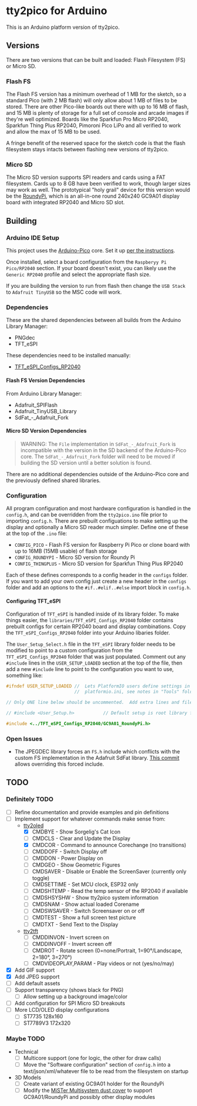 # tty2pico for Arduino

This is an Arduino platform version of tty2pico.

## Versions

There are two versions that can be built and loaded: Flash Filesystem (FS) or Micro SD.

### Flash FS

The Flash FS version has a minimum overhead of 1 MB for the sketch, so a standard Pico (with 2 MB flash) will only allow about 1 MB of files to be stored. There are other Pico-like boards out there with up to 16 MB of flash, and 15 MB is plenty of storage for a full set of console and arcade images if they're well optimized. Boards like the Sparkfun Pro Micro RP2040, Sparkfun Thing Plus RP2040, Pimoroni Pico LiPo and all verified to work and allow the max of 15 MB to be used.

A fringe benefit of the reserved space for the sketch code is that the flash filesystem stays intacts between flashing new versions of tty2pico.

### Micro SD

The Micro SD version supports SPI readers and cards using a FAT filesystem. Cards up to 8 GB have been verified to work, though larger sizes may work as well. The prototypical "holy grail" device for this version would be the [RoundyPi](https://www.amazon.com/RoundyPi-RoundyFi-Compact-Display-ESP-12E/dp/B0B297J6LB), which is an all-in-one round 240x240 GC9A01 display board with integrated RP2040 and Micro SD slot.

## Building

### Arduino IDE Setup

This project uses the [Arduino-Pico](https://github.com/earlephilhower/arduino-pico) core. Set it up [per the instructions](https://arduino-pico.readthedocs.io/en/latest/install.html#installing-via-arduino-boards-manager).

Once installed, select a board configuration from the `Raspberyy Pi Pico/RP2040` section. If your board doesn't exist, you can likely use the `Generic RP2040` profile and select the appropriate flash size.

If you are building the version to run from flash then change the `USB Stack` to `Adafruit TinyUSB` so the MSC code will work.

### Dependencies

These are the shared dependencies between all builds from the Arduino Library Manager:

* PNGdec
* TFT_eSPI

These dependencies need to be installed manually:

* [TFT_eSPI_Configs_RP2040](https://github.com/FeralAI/TFT_eSPI_Configs_RP2040)

#### Flash FS Version Dependencies

From Arduino Library Manager:

* Adafruit_SPIFlash
* Adafruit_TinyUSB_Library
* SdFat_-_Adafruit_Fork

#### Micro SD Version Dependencies

> WARNING: The `File` implementation in `SdFat_-_Adafruit_Fork` is incompatible with the version in the SD backend of the Arduino-Pico core. The `SdFat_-_Adafruit_Fork` folder will need to be moved if building the SD version until a better solution is found.

There are no additional dependencies outside of the Arduino-Pico core and the previously defined shared libraries.

### Configuration

All program configuration and most hardware configuration is handled in the `config.h`, and can be overridden from the `tty2pico.ino` file prior to importing `config.h`. There are prebuilt configuations to make setting up the display and optionally a Micro SD reader much simpler. Define one of these at the top of the `.ino` file:

* `CONFIG_PICO` - Flash FS version for Raspberry Pi Pico or clone board with up to 16MB (15MB usable) of flash storage
* `CONFIG_ROUNDYPI` - Micro SD version for Roundy Pi
* `CONFIG_THINGPLUS` - Micro SD version for Sparkfun Thing Plus RP2040

Each of these defines corresponds to a config header in the `configs` folder. If you want to add your own config just create a new header in the `configs` folder and add an options to the `#if..#elif..#else` import block in `config.h`.

#### Configuring TFT_eSPI

Configuration of `TFT_eSPI` is handled inside of its library folder. To make things easier, the `libraries/TFT_eSPI_Configs_RP2040` folder contains prebuilt configs for certain RP2040 board and display combinations. Copy the `TFT_eSPI_Configs_RP2040` folder into your Arduino libaries folder.

The `User_Setup_Select.h` file in the `TFT_eSPI` library folder needs to be modified to point to a custom configuration from the `TFT_eSPI_Configs_RP2040` folder that was just populated. Comment out any `#include` lines in the `USER_SETUP_LOADED` section at the top of the file, then add a new `#include` line to point to the configuration you want to use, something like:

```c
#ifndef USER_SETUP_LOADED //  Lets PlatformIO users define settings in
                          //  platformio.ini, see notes in "Tools" folder.

// Only ONE line below should be uncommented.  Add extra lines and files as needed.

// #include <User_Setup.h>           // Default setup is root library folder

#include <../TFT_eSPI_Configs_RP2040/GC9A01_RoundyPi.h>
```

### Open Issues

* The JPEGDEC library forces an `FS.h` include which conflicts with the custom FS implementation in the Adafruit SdFat library. [This commit](https://github.com/FeralAI/JPEGDEC/commit/6c2143afc6aa7e6b10d7d80923d0bd81b94993e0) allows overriding this forced include.

## TODO

### Definitely TODO

* [ ] Refine documentation and provide examples and pin definitions
* [ ] Implement support for whatever commands make sense from:
  * [tty2oled](https://github.com/venice1200/MiSTer_tty2oled/wiki/Command_v2)
    * [x] CMDBYE - Show Sorgelig's Cat Icon
    * [ ] CMDCLS - Clear and Update the Display
    * [x] CMDCOR - Command to announce Corechange (no transitions)
    * [ ] CMDDOFF - Switch Display off
    * [ ] CMDDON - Power Display on
    * [ ] CMDGEO - Show Geometric Figures
    * [ ] CMDSAVER - Disable or Enable the ScreenSaver (currently only toggle)
    * [ ] CMDSETTIME - Set MCU clock, ESP32 only
    * [ ] CMDSHTEMP - Read the temp sensor of the RP2040 if available
    * [ ] CMDSHSYSHW - Show tty2pico system information
    * [ ] CMDSNAM - Show actual loaded Corename
    * [ ] CMDSWSAVER - Switch Screensaver on or off
    * [ ] CMDTEST - Show a full screen test picture
    * [ ] CMDTXT - Send Text to the Display
  * [tty2tft](https://github.com/ojaksch/MiSTer_tty2tft/tree/main/doc#commands)
    * [ ] CMDDINVON - Invert screen on
    * [ ] CMDDINVOFF - Invert screen off
    * [ ] CMDROT - Rotate screen (0=none/Portrait, 1=90°/Landscape, 2=180°, 3=270°)
    * [ ] CMDVIDEOPLAY,PARAM - Play videos or not (yes/no/may)
* [x] Add GIF support
* [x] Add JPEG support
* [ ] Add default assets
* [ ] Support transparency (shows black for PNG)
  * [ ] Allow setting up a background image/color
* [ ] Add configuration for SPI Micro SD breakouts
* [ ] More LCD/OLED display configurations
  * [ ] ST7735 128x160
  * [ ] ST7789V3 172x320

### Maybe TODO
* Technical
  * [ ] Multicore support (one for logic, the other for draw calls)
  * [ ] Move the "Software configuration" section of `config.h` into a text/json/xml/whatever file to be read from the filesystem on startup
* 3D Models
  * [ ] Create variant of existing GC9A01 holder for the RoundyPi
  * [ ] Modify the [MiSTer Multisystem dust cover](https://www.printables.com/model/159379-mister-multisystem-v5-2022-classic-gaming-console-/files) to support GC9A01/RoundyPi and possibly other display modules